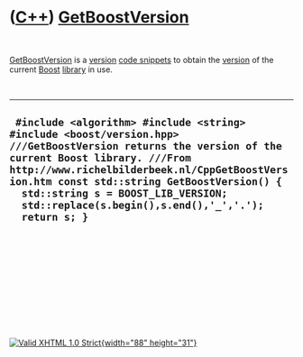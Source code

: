 



 

 

 

 

 

([C++](Cpp.htm)) [GetBoostVersion](CppGetBoostVersion.htm)
==========================================================

 

[GetBoostVersion](CppGetBoostVersion.htm) is a [version](CppVersion.htm)
[code snippets](CppCodeSnippets.htm) to obtain the
[version](CppVersion.htm) of the current [Boost](CppBoost.htm)
[library](CppLibrary.htm) in use.

 

  ------------------------------------------------------------------------------------------------------------------------------------------------------------------------------------------------------------------------------------------------------------------------------------------------------------------------------------------------
  ` #include <algorithm> #include <string> #include <boost/version.hpp>  ///GetBoostVersion returns the version of the current Boost library. ///From http://www.richelbilderbeek.nl/CppGetBoostVersion.htm const std::string GetBoostVersion() {   std::string s = BOOST_LIB_VERSION;   std::replace(s.begin(),s.end(),'_','.');   return s; }`
  ------------------------------------------------------------------------------------------------------------------------------------------------------------------------------------------------------------------------------------------------------------------------------------------------------------------------------------------------

 

 

 

 

 





 

[![Valid XHTML 1.0 Strict](valid-xhtml10.png){width="88"
height="31"}](http://validator.w3.org/check?uri=referer)
